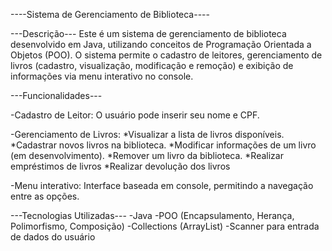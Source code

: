 ----Sistema de Gerenciamento de Biblioteca----

---Descrição---
Este é um sistema de gerenciamento de biblioteca desenvolvido em Java, utilizando conceitos de Programação Orientada a Objetos (POO).
O sistema permite o cadastro de leitores, gerenciamento de livros (cadastro, visualização, modificação e remoção) 
e exibição de informações via menu interativo no console.

---Funcionalidades---

-Cadastro de Leitor: O usuário pode inserir seu nome e CPF.

-Gerenciamento de Livros:
  *Visualizar a lista de livros disponíveis.
  *Cadastrar novos livros na biblioteca.
  *Modificar informações de um livro (em desenvolvimento).
  *Remover um livro da biblioteca.
  *Realizar empréstimos de livros
  *Realizar devolução dos livros

-Menu interativo: Interface baseada em console, permitindo a navegação entre as opções.

---Tecnologias Utilizadas---
-Java
-POO (Encapsulamento, Herança, Polimorfismo, Composição)
-Collections (ArrayList)
-Scanner para entrada de dados do usuário

